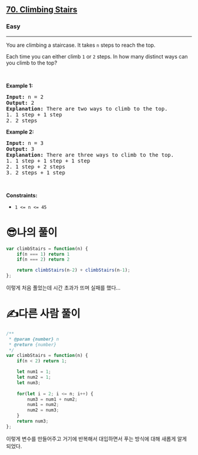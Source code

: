 <h2><a href="https://leetcode.com/problems/climbing-stairs/">70. Climbing Stairs</a></h2><h3>Easy</h3><hr><div><p>You are climbing a staircase. It takes <code>n</code> steps to reach the top.</p>

<p>Each time you can either climb <code>1</code> or <code>2</code> steps. In how many distinct ways can you climb to the top?</p>

<p>&nbsp;</p>
<p><strong class="example">Example 1:</strong></p>

<pre><strong>Input:</strong> n = 2
<strong>Output:</strong> 2
<strong>Explanation:</strong> There are two ways to climb to the top.
1. 1 step + 1 step
2. 2 steps
</pre>

<p><strong class="example">Example 2:</strong></p>

<pre><strong>Input:</strong> n = 3
<strong>Output:</strong> 3
<strong>Explanation:</strong> There are three ways to climb to the top.
1. 1 step + 1 step + 1 step
2. 1 step + 2 steps
3. 2 steps + 1 step
</pre>

<p>&nbsp;</p>
<p><strong>Constraints:</strong></p>

<ul>
	<li><code>1 &lt;= n &lt;= 45</code></li>
</ul>
</div>


<h1>😎나의 풀이</h1>

```js
var climbStairs = function(n) {
    if(n === 1) return 1
    if(n === 2) return 2

    return climbStairs(n-2) + climbStairs(n-1);
};
```
이렇게 처음 풀었는데 시간 초과가 뜨며 실패를 했다...

<h1>✍️다른 사람 풀이</h1>

```js
/**
 * @param {number} n
 * @return {number}
 */
var climbStairs = function(n) {
    if(n < 2) return 1;

    let num1 = 1;
    let num2 = 1;
    let num3;
    
    for(let i = 2; i <= n; i++) {
        num3 = num1 + num2;
        num1 = num2;
        num2 = num3;
    }
    return num3;
};
```
이렇게 변수를 만들어주고 거기에 반복해서 대입하면서 푸는 방식에 대해 새롭게 알게 되었다.
